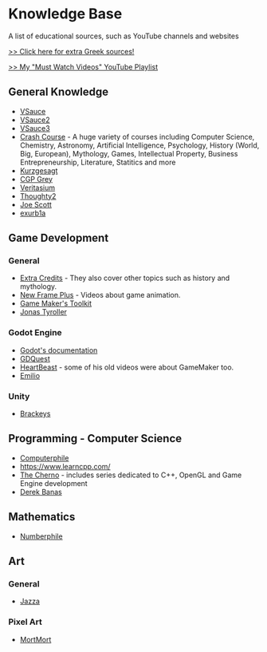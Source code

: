 # Knowledge Base
A list of educational sources, such as YouTube channels and websites

[>> Click here for extra Greek sources!](https://github.com/OverloadedOrama/KnowledgeBase/blob/master/GreekSources.md)

[>> My "Must Watch Videos" YouTube Playlist](https://www.youtube.com/playlist?list=PL-xVVvo0UaT97wAE-bc9NgAC7UZplVEHK)

## General Knowledge
- [VSauce](https://www.youtube.com/c/vsauce1)
- [VSauce2](https://www.youtube.com/c/Vsauce2)
- [VSauce3](https://www.youtube.com/c/Vsauce3)
- [Crash Course](https://www.youtube.com/user/crashcourse) - A huge variety of courses including Computer Science, Chemistry, Astronomy, Artificial Intelligence, Psychology, History (World, Big, European), Mythology, Games, Intellectual Property, Business Entrepreneurship, Literature, Statitics and more
- [Kurzgesagt](https://www.youtube.com/user/Kurzgesagt)
- [CGP Grey](https://www.youtube.com/user/CGPGrey)
- [Veritasium](https://www.youtube.com/c/veritasium)
- [Thoughty2](https://www.youtube.com/user/Thoughty2)
- [Joe Scott](https://www.youtube.com/user/jnightandday)
- [exurb1a](https://www.youtube.com/user/willunicycleforfood)


## Game Development
### General
- [Extra Credits](https://www.youtube.com/user/ExtraCreditz) - They also cover other topics such as history and mythology.
- [New Frame Plus](https://www.youtube.com/channel/UCxO_ya-RmAXCXJCU54AxYFw) - Videos about game animation.
- [Game Maker's Toolkit](https://www.youtube.com/user/McBacon1337)
- [Jonas Tyroller](https://www.youtube.com/channel/UC_p_9arduPuxM8DHTGIuSOg)

### Godot Engine
- [Godot's documentation](https://docs.godotengine.org/en/stable/)
- [GDQuest](https://www.youtube.com/channel/UCxboW7x0jZqFdvMdCFKTMsQ)
- [HeartBeast](https://www.youtube.com/user/uheartbeast) - some of his old videos were about GameMaker too.
- [Emilio](https://www.youtube.com/channel/UC9DR22-qohBDtZ74R3FxOZg)

### Unity
- [Brackeys](https://www.youtube.com/user/Brackeys)


## Programming - Computer Science
- [Computerphile](https://www.youtube.com/user/Computerphile)
- https://www.learncpp.com/
- [The Cherno](https://www.youtube.com/user/TheChernoProject) - includes series dedicated to C++, OpenGL and Game Engine development
- [Derek Banas](https://www.youtube.com/user/derekbanas)

## Mathematics
- [Numberphile](https://www.youtube.com/user/numberphile)


## Art
### General
- [Jazza](https://www.youtube.com/user/DrawWithJazza)

### Pixel Art
- [MortMort](https://www.youtube.com/user/atMNRArt)
